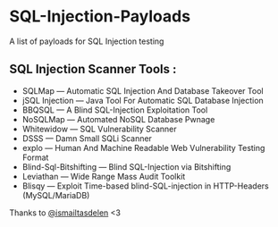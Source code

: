 # SQL-Injection-Payloads
A list of payloads for SQL Injection testing

## SQL Injection Scanner Tools :

+ SQLMap — Automatic SQL Injection And Database Takeover Tool
+ jSQL Injection — Java Tool For Automatic SQL Database Injection
+ BBQSQL — A Blind SQL-Injection Exploitation Tool
+ NoSQLMap — Automated NoSQL Database Pwnage 
+ Whitewidow — SQL Vulnerability Scanner
+ DSSS — Damn Small SQLi Scanner
+ explo — Human And Machine Readable Web Vulnerability Testing Format
+ Blind-Sql-Bitshifting — Blind SQL-Injection via Bitshifting
+ Leviathan — Wide Range Mass Audit Toolkit
+ Blisqy — Exploit Time-based blind-SQL-injection in HTTP-Headers (MySQL/MariaDB)

Thanks to [@ismailtasdelen](https://github.com/ismailtasdelen) <3
